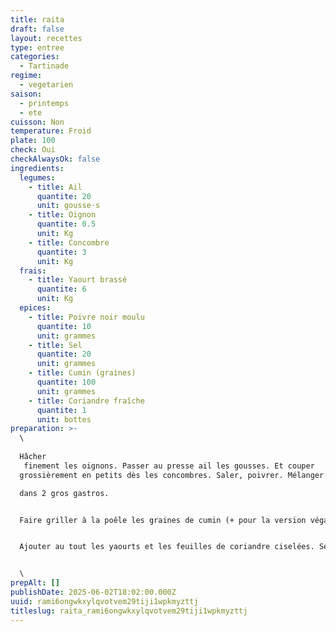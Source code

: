 ```yaml
---
title: raita
draft: false
layout: recettes
type: entree
categories:
  - Tartinade
regime:
  - vegetarien
saison:
  - printemps
  - ete
cuisson: Non
temperature: Froid
plate: 100
check: Oui
checkAlwaysOk: false
ingredients:
  legumes:
    - title: Ail
      quantite: 20
      unit: gousse·s
    - title: Oignon
      quantite: 0.5
      unit: Kg
    - title: Concombre
      quantite: 3
      unit: Kg
  frais:
    - title: Yaourt brassé
      quantite: 6
      unit: Kg
  epices:
    - title: Poivre noir moulu
      quantite: 10
      unit: grammes
    - title: Sel
      quantite: 20
      unit: grammes
    - title: Cumin (graines)
      quantite: 100
      unit: grammes
    - title: Coriandre fraîche
      quantite: 1
      unit: bottes
preparation: >-
  \    
    
  Hâcher
   finement les oignons. Passer au presse ail les gousses. Et couper 
  grossièrement en petits dès les concombres. Saler, poivrer. Mélanger 

  dans 2 gros gastros.


  Faire griller à la poêle les graines de cumin (+ pour la version végane). Puis les passer au pilon. Verser dans les légumes.


  Ajouter au tout les yaourts et les feuilles de coriandre ciselées. Servir très frais.


  \
prepAlt: []
publishDate: 2025-06-02T18:02:00.000Z
uuid: rami6ongwkxylqvotvem29tiji1wpkmyzttj
titleslug: raita_rami6ongwkxylqvotvem29tiji1wpkmyzttj
---
```

